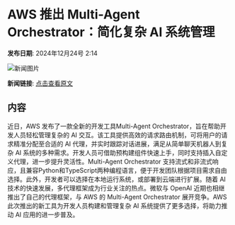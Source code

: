 # AWS 推出 Multi-Agent Orchestrator：简化复杂 AI 系统管理

**发布日期**: 2024年12月24号 2:14

![新闻图片](https://pic.chinaz.com/picmap/thumb/202302031031488526_0.jpg)

**新闻链接**: [点击查看原文](https://www.aibase.com/zh/news/14208)

## 内容

近日，AWS 发布了一款全新的开发工具Multi-Agent Orchestrator，旨在帮助开发人员轻松管理复杂的 AI 交互。该工具提供高效的请求路由机制，可将用户的请求精准分配至合适的 AI 代理，并实时跟踪对话进展，满足从简单聊天机器人到复杂 AI 系统的多种需求。开发人员可借助预构建组件快速上手，同时支持插入自定义代理，进一步提升灵活性。Multi-Agent Orchestrator 支持流式和非流式响应，且兼容Python和TypeScript两种编程语言，便于开发团队根据项目需求自由选择。此外，开发者可以选择在本地运行系统，或部署到云端进行扩展。随着 AI 技术的快速发展，多代理框架成为行业关注的热点。微软与 OpenAI 近期也相继推出了自己的代理框架，与 AWS 的 Multi-Agent Orchestrator 展开竞争。AWS 此次推出的新工具为开发人员构建和管理复杂 AI 系统提供了更多选择，将助力推动 AI 应用的进一步普及。
